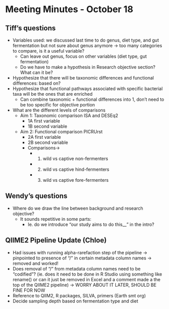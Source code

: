 # Meeting Minutes - October 18

## Tiff’s questions
* Variables used: we discussed last time to do genus, diet type, and gut fermentation but not sure about genus anymore → too many categories to compare, is it a useful variable?
  * Can leave out genus, focus on other variables (diet type, gut fermentation)
  * Do we have to make a hypothesis in Research objective section? What can it be?
* Hypothesize that there will be taxonomic differences and functional differences: based on? 
* Hypothesize that functional pathways associated with specific bacterial taxa will be the ones that are enriched
  * Can combine taxonomic + functional differences into 1, don’t need to be too specific for objective portion
* What are the different levels of comparisons 
  * Aim 1: Taxonomic comparison ISA and DESEq2
    * 1A first variable 
    * 1B second variable 
  * Aim 2: Functional comparison PICRUrst
    * 2A first variable 
    * 2B second variable 
    * Comparisons→
      * 1) wild vs captive non-fermenters
      * 2) wild vs captive hind-fermenters
      * 3) wild vs captive fore-fermenters
## Wendy’s questions
* Where do we draw the line between background and research objective?
  * It sounds repetitive in some parts: 
    * Ie. do we introduce “our study aims to do this__” in the intro? 

## QIIME2 Pipeline Update (Chloe)
* Had issues with running alpha-rarefaction step of the pipeline -> pinpointed to presence of “/” in certain metadata column names -> removed and worked!
* Does removal of “/” from metadata column names need to be “codified”? (ie. does it need to be done in R Studio using something like rename() or can it just be removed in Excel and a comment made a the top of the QIIME2 pipeline) -> WORRY ABOUT IT LATER, SHOULD BE FINE FOR NOW
* Reference to QIIM2, R packages, SILVA, primers (Earth smt org)
* Decide sampling depth based on fermentation type and diet
